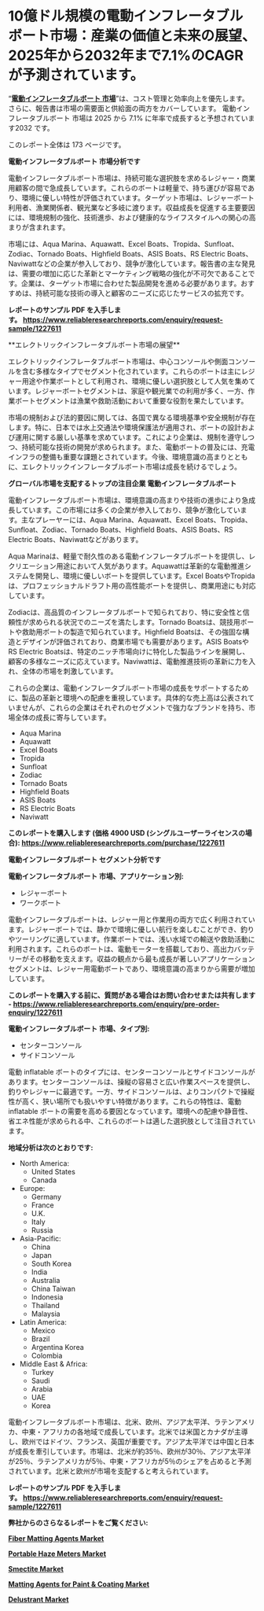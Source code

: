 <p><h1>10億ドル規模の電動インフレータブルボート市場：産業の価値と未来の展望、2025年から2032年まで7.1%のCAGRが予測されています。</h1></p><p>&ldquo;<strong><a href="https://www.reliableresearchreports.com/electric-inflatable-boats-r1227611?utm_campaign=110&utm_medium=9&utm_source=Github&utm_content=ia&utm_term=09012025&utm_id=electric-inflatable-boats">電動インフレータブルボート 市場</a></strong>&rdquo;は、コスト管理と効率向上を優先します。 さらに、報告書は市場の需要面と供給面の両方をカバーしています。 電動インフレータブルボート 市場は 2025 から 7.1% に年率で成長すると予想されています2032 です。</p>
<p>このレポート全体は 173 ページです。</p>
<p><strong>電動インフレータブルボート 市場分析です</strong></p>
<p><p>電動インフレータブルボート市場は、持続可能な選択肢を求めるレジャー・商業用顧客の間で急成長しています。これらのボートは軽量で、持ち運びが容易であり、環境に優しい特性が評価されています。ターゲット市場は、レジャーボート利用者、漁業関係者、観光業など多岐に渡ります。収益成長を促進する主要要因には、環境規制の強化、技術進歩、および健康的なライフスタイルへの関心の高まりが含まれます。</p><p>市場には、Aqua Marina、Aquawatt、Excel Boats、Tropida、Sunfloat、Zodiac、Tornado Boats、Highfield Boats、ASIS Boats、RS Electric Boats、Naviwattなどの企業が参入しており、競争が激化しています。報告書の主な発見は、需要の増加に応じた革新とマーケティング戦略の強化が不可欠であることです。企業は、ターゲット市場に合わせた製品開発を進める必要があります。おすすめは、持続可能な技術の導入と顧客のニーズに応じたサービスの拡充です。</p></p>
<p><strong>レポートのサンプル PDF を入手します。&nbsp;<a href="https://www.reliableresearchreports.com/enquiry/request-sample/1227611?utm_campaign=110&utm_medium=9&utm_source=Github&utm_content=ia&utm_term=09012025&utm_id=electric-inflatable-boats">https://www.reliableresearchreports.com/enquiry/request-sample/1227611</a></strong></p>
<p><p>**エレクトリックインフレータブルボート市場の展望**</p><p>エレクトリックインフレータブルボート市場は、中心コンソールや側面コンソールを含む多様なタイプでセグメント化されています。これらのボートは主にレジャー用途や作業ボートとして利用され、環境に優しい選択肢として人気を集めています。レジャーボートセグメントは、家庭や観光業での利用が多く、一方、作業ボートセグメントは漁業や救助活動において重要な役割を果たしています。</p><p>市場の規制および法的要因に関しては、各国で異なる環境基準や安全規制が存在します。特に、日本では水上交通法や環境保護法が適用され、ボートの設計および運用に関する厳しい基準を求めています。これにより企業は、規制を遵守しつつ、持続可能な技術の開発が求められます。また、電動ボートの普及には、充電インフラの整備も重要な課題とされています。今後、環境意識の高まりとともに、エレクトリックインフレータブルボート市場は成長を続けるでしょう。</p></p>
<p><strong>グローバル市場を支配するトップの注目企業 電動インフレータブルボート</strong></p>
<p><p>電動インフレータブルボート市場は、環境意識の高まりや技術の進歩により急成長しています。この市場には多くの企業が参入しており、競争が激化しています。主なプレーヤーには、Aqua Marina、Aquawatt、Excel Boats、Tropida、Sunfloat、Zodiac、Tornado Boats、Highfield Boats、ASIS Boats、RS Electric Boats、Naviwattなどがあります。</p><p>Aqua Marinaは、軽量で耐久性のある電動インフレータブルボートを提供し、レクリエーション用途において人気があります。Aquawattは革新的な電動推進システムを開発し、環境に優しいボートを提供しています。Excel BoatsやTropidaは、プロフェッショナルドラフト用の高性能ボートを提供し、商業用途にも対応しています。</p><p>Zodiacは、高品質のインフレータブルボートで知られており、特に安全性と信頼性が求められる状況でのニーズを満たします。Tornado Boatsは、競技用ボートや救助用ボートの製造で知られています。Highfield Boatsは、その強固な構造とデザインが評価されており、商業市場でも需要があります。ASIS BoatsやRS Electric Boatsは、特定のニッチ市場向けに特化した製品ラインを展開し、顧客の多様なニーズに応えています。Naviwattは、電動推進技術の革新に力を入れ、全体の市場を刺激しています。</p><p>これらの企業は、電動インフレータブルボート市場の成長をサポートするために、製品の革新と環境への配慮を重視しています。具体的な売上高は公表されていませんが、これらの企業はそれぞれのセグメントで強力なブランドを持ち、市場全体の成長に寄与しています。</p></p>
<p><ul><li>Aqua Marina</li><li>Aquawatt</li><li>Excel Boats</li><li>Tropida</li><li>Sunfloat</li><li>Zodiac</li><li>Tornado Boats</li><li>Highfield Boats</li><li>ASIS Boats</li><li>RS Electric Boats</li><li>Naviwatt</li></ul></p>
<p><strong>このレポートを購入します (価格 4900 USD (シングルユーザーライセンスの場合):&nbsp;<a href="https://www.reliableresearchreports.com/purchase/1227611?utm_campaign=110&utm_medium=9&utm_source=Github&utm_content=ia&utm_term=09012025&utm_id=electric-inflatable-boats">https://www.reliableresearchreports.com/purchase/1227611</a></strong></p>
<p><strong>電動インフレータブルボート セグメント分析です</strong></p>
<p><strong>電動インフレータブルボート 市場、アプリケーション別:</strong></p>
<p><ul><li>レジャーボート</li><li>ワークボート</li></ul></p>
<p><p>電動インフレータブルボートは、レジャー用と作業用の両方で広く利用されています。レジャーボートでは、静かで環境に優しい航行を楽しむことができ、釣りやツーリングに適しています。作業ボートでは、浅い水域での輸送や救助活動に利用されます。これらのボートは、電動モーターを搭載しており、高出力バッテリーがその移動を支えます。収益の観点から最も成長が著しいアプリケーションセグメントは、レジャー用電動ボートであり、環境意識の高まりから需要が増加しています。</p></p>
<p><strong>このレポートを購入する前に、質問がある場合はお問い合わせまたは共有します - <a href="https://www.reliableresearchreports.com/enquiry/pre-order-enquiry/1227611?utm_campaign=110&utm_medium=9&utm_source=Github&utm_content=ia&utm_term=09012025&utm_id=electric-inflatable-boats">https://www.reliableresearchreports.com/enquiry/pre-order-enquiry/1227611</a></strong></p>
<p><strong>電動インフレータブルボート 市場、タイプ別:</strong></p>
<p><ul><li>センターコンソール</li><li>サイドコンソール</li></ul></p>
<p><p>電動 inflatable ボートのタイプには、センターコンソールとサイドコンソールがあります。センターコンソールは、操縦の容易さと広い作業スペースを提供し、釣りやレジャーに最適です。一方、サイドコンソールは、よりコンパクトで操縦性が高く、狭い場所でも扱いやすい特徴があります。これらの特性は、電動 inflatable ボートの需要を高める要因となっています。環境への配慮や静音性、省エネ性能が求められる中、これらのボートは適した選択肢として注目されています。</p></p>
<p><strong>地域分析は次のとおりです:</strong></p>
<p><ul>
    <li>
        North America:
        <ul>
            <li>United States</li>
            <li>Canada</li>
        </ul>
    </li>
    <li>
        Europe:
        <ul>
            <li>Germany</li>
            <li>France</li>
            <li>U.K.</li>
            <li>Italy</li>
            <li>Russia</li>
        </ul>
    </li>
    <li>
        Asia-Pacific:
        <ul>
            <li>China</li>
            <li>Japan</li>
            <li>South Korea</li>
            <li>India</li>
            <li>Australia</li>
            <li>China Taiwan</li>
            <li>Indonesia</li>
            <li>Thailand</li>
            <li>Malaysia</li>
        </ul>
    </li>
    <li>
        Latin America:
        <ul>
            <li>Mexico</li>
            <li>Brazil</li>
            <li>Argentina Korea</li>
            <li>Colombia</li>
        </ul>
    </li>
    <li>
        Middle East & Africa:
        <ul>
            <li>Turkey</li>
            <li>Saudi</li>
            <li>Arabia</li>
            <li>UAE</li>
            <li>Korea</li>
        </ul>
    </li>
    </ul></p>
<p><p>電動インフレータブルボート市場は、北米、欧州、アジア太平洋、ラテンアメリカ、中東・アフリカの各地域で成長しています。北米では米国とカナダが主導し、欧州ではドイツ、フランス、英国が重要です。アジア太平洋では中国と日本が成長を牽引しています。市場は、北米が約35％、欧州が30％、アジア太平洋が25％、ラテンアメリカが5％、中東・アフリカが5％のシェアを占めると予測されています。北米と欧州が市場を支配すると考えられています。</p></p>
<p><strong>レポートのサンプル PDF を入手します。&nbsp;<a href="https://www.reliableresearchreports.com/enquiry/request-sample/1227611?utm_campaign=110&utm_medium=9&utm_source=Github&utm_content=ia&utm_term=09012025&utm_id=electric-inflatable-boats">https://www.reliableresearchreports.com/enquiry/request-sample/1227611</a></strong></p>
<p><strong></strong></p>
<p><strong></strong></p>
<p><strong></strong></p>
<p><strong></strong></p>
<p><strong>弊社からのさらなるレポートをご覧ください:</strong></p>
<p><strong><p><a href="https://github.com/FosterFahey91/Market-Research-Report-List-1/blob/main/fiber-matting-agents-market.md?utm_campaign=110&utm_medium=9&utm_source=Github&utm_content=ia&utm_term=09012025&utm_id=electric-inflatable-boats">Fiber Matting Agents Market</a></p><p><a href="https://github.com/kathiestrine5ty/Market-Research-Report-List-1/blob/main/portable-haze-meters-market.md?utm_campaign=110&utm_medium=9&utm_source=Github&utm_content=ia&utm_term=09012025&utm_id=electric-inflatable-boats">Portable Haze Meters Market</a></p><p><a href="https://github.com/NarcisoFerry/Market-Research-Report-List-1/blob/main/smectite-market.md?utm_campaign=110&utm_medium=9&utm_source=Github&utm_content=ia&utm_term=09012025&utm_id=electric-inflatable-boats">Smectite Market</a></p><p><a href="https://github.com/mayabungard8092/Market-Research-Report-List-1/blob/main/matting-agents-for-paint-coating-market.md?utm_campaign=110&utm_medium=9&utm_source=Github&utm_content=ia&utm_term=09012025&utm_id=electric-inflatable-boats">Matting Agents for Paint & Coating Market</a></p><p><a href="https://github.com/tamiaknaub6/Market-Research-Report-List-1/blob/main/delustrant-market.md?utm_campaign=110&utm_medium=9&utm_source=Github&utm_content=ia&utm_term=09012025&utm_id=electric-inflatable-boats">Delustrant Market</a></p></strong></p>